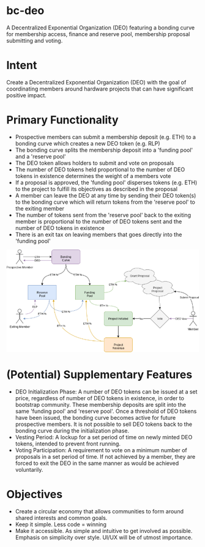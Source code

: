 # bc-deo
A Decentralized Exponential Organization (DEO) featuring a bonding curve for membership access, finance and reserve pool, membership proposal submitting and voting.

# Intent
Create a Decentralized Exponential Organization (DEO) with the goal of coordinating members around hardware projects that can have significant positive impact.

# Primary Functionality
- Prospective members can submit a membership deposit (e.g. ETH) to a bonding curve which creates a new DEO token (e.g. RLP)
- The bonding curve splits the membership deposit into a 'funding pool' and a 'reserve pool'
- The DEO token allows holders to submit and vote on proposals
- The number of DEO tokens held proportional to the number of DEO tokens in existence determines the weight of a members vote
- If a proposal is approved, the 'funding pool' disperses tokens (e.g. ETH) to the project to fulfill its objectives as described in the proposal
- A member can leave the DEO at any time by sending their DEO token(s) to the bonding curve which will return tokens from the 'reserve pool' to the exiting member
- The number of tokens sent from the 'reserve pool' back to the exiting member is proportional to the number of DEO tokens sent and the number of DEO tokens in existence 
- There is an exit tax on leaving members that goes directly into the 'funding pool'

![Primary Functionality Diagram](/images/pfd_01.png)

# (Potential) Supplementary Features
- DEO Initialization Phase: A number of DEO tokens can be issued at a set price, regardless of number of DEO tokens in existence, in order to bootstrap community. These membership deposits are split into the same 'funding pool' and 'reserve pool'. Once a threshold of DEO tokens have been issued, the bonding curve becomes active for future prospective members. It is not possible to sell DEO tokens back to the bonding curve during the initialization phase.
- Vesting Period: A lockup for a set period of time on newly minted DEO tokens, intended to prevent front running.
- Voting Participation: A requirement to vote on a minimum number of proposals in a set period of time. If not achieved by a member, they are forced to exit the DEO in the same manner as would be achieved voluntarily.

# Objectives
- Create a circular economy that allows communities to form around shared interests and common goals.
- Keep it simple. Less code = winning
- Make it accessible. As simple and intuitive to get involved as possible. Emphasis on simplicity over style. UI/UX will be of utmost importance.

